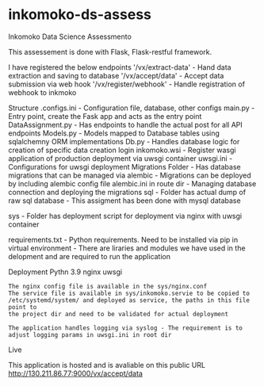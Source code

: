 # inkomoko-ds-assess
Inkomoko Data Science Assessmento

This assessement is done with Flask, Flask-restful framework.


I have registered the below endpoints
    '/vx/extract-data' - Hand data extraction and saving to database
    '/vx/accept/data' - Accept data submission via web hook
    '/vx/register/webhook' - Handle registration of webhook to inkmoko

Structure
   .configs.ini - Configuration file, database, other configs
   main.py - Entry point, create the Fask app and acts as the entry point
   DataAssignment.py -  Has endpoints to handle the actual post for all API 
       endpoints
   Models.py - Models mapped to Database tables using sqlalchemny ORM implementations
   Db.py - Handles database logic for creation of specific data creation login
   inkomoko.wsi - Register wasgi application of production deployment via uwsgi container
   uwsgi.ini -  Configurations for uwsgi deployment
   Migrations Folder - Has database migrations that can be managed via alembic
     - Migrations can be deployed by including alembic config file alembic.ini in route dir
     - Managing database connection and deploying the migrations
   sql - Folder has actual dump of raw sql database
      - This assigment has been done with mysql database

   sys - Folder has deployment script for deployment via nginx with uwsgi container

   requirements.txt - Python requirements. Need to be installed via pip in virtual environment 
    - There are liraries and modules we have used in the delopment and are required to run the application


Deployment
    Pythn 3.9
    nginx
    uwsgi

    The nginx config file is available in the sys/nginx.conf
    The service file is available in sys/inkomoko.servie to be copied to
    /etc/systemd/system/ and deployed as service, the paths in this file point to
    the project dir and need to be validated for actual deployment

    The application handles logging via syslog - The requirement is to adjust logging params in uwsgi.ini in root dir



Live 

   This application is hosted and is avaliable on this public URL
   http://130.211.86.77:9000/vx/accept/data


